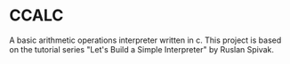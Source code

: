 
# CCALC 

A basic arithmetic operations interpreter written in c.
This project is based on the tutorial series "Let's Build a Simple Interpreter" by Ruslan Spivak.
